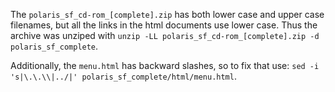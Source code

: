 The `polaris_sf_cd-rom_[complete].zip` has both lower case and upper case filenames, but all the links in the html documents use lower case. Thus the archive was unziped with `unzip -LL polaris_sf_cd-rom_[complete].zip -d polaris_sf_complete`.

Additionally, the `menu.html` has backward slashes, so to fix that use: `sed -i 's|\.\.\\|../|' polaris_sf_complete/html/menu.html`.